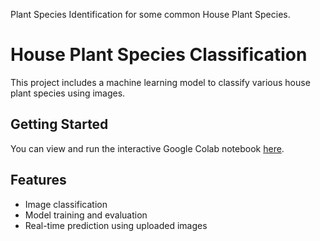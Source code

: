 Plant Species Identification for some common House Plant Species.
# House Plant Species Classification

This project includes a machine learning model to classify various house plant species using images.

## Getting Started

You can view and run the interactive Google Colab notebook [here](https://colab.research.google.com/drive/1dT0gGtzqzFyMYOYwvTOUo8RUPasK3kWz?usp=sharing).

## Features

- Image classification
- Model training and evaluation
- Real-time prediction using uploaded images

